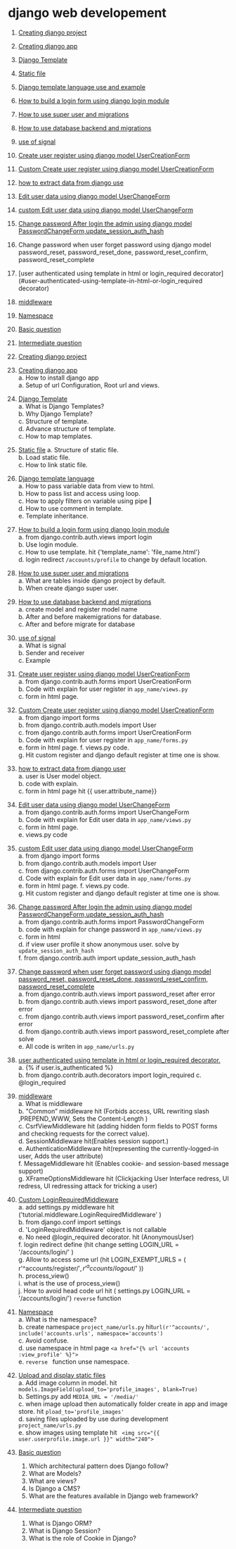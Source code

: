 # django web developement
1. [Creating django project](#Creating-django-project)    
1. [Creating django app](#Creating-django-app)  
1. [Django Template](#Django-Template)  
1. [Static file](#Static-file)  
1. [Django template language use and example](#Django-template-language-use-and-example)  
1. [How to build a login form using django login module](#How-to-build-a-login-form-using-django-login-module)  
1. [How to use super user and migrations](#How-to-use-super-user-and-migrations) 
1. [How to use database backend and migrations](#How-to-use-database-backend-and-migrations)  
1. [use of signal](#use-of-signal)   
1. [Create user register using django model UserCreationForm](#Create-user-register-using-django-model-UserCreationForm)  
1. [Custom Create user register using django model UserCreationForm ](#Custom-Create-user-register-using-django-model-UserCreationForm ) 
1. [how to extract data from django use](#how-to-extract-data-from-django-use)  
1. [Edit user data using django model UserChangeForm](#Edit-user-data-using-django-model-UserChangeForm)  
1. [custom Edit user data using django model UserChangeForm](#custom-Edit-user-data-using-django-model-UserChangeForm)  
1. [Change password After login the admin using django model PasswordChangeForm,update_session_auth_hash](#Change-password-After-login-the-admin-using-django-model-PasswordChangeForm,update_session_auth_hash)  
1. Change password when user forget password using django model password_reset, password_reset_done, password_reset_confirm, password_reset_complete  
1. [user authenticated using template in html or login_required decorator](#user-authenticated-using-template-in-html-or-login_required decorator)  
1. [middleware](#middleware)  
1. [Namespace](#Namespace)  
1. [Basic question](#Basic-question)
1. [Intermediate question](#Intermediate-question )

1. [Creating django project](https://github.com/MaazMS/django-web-developement/blob/Django/Document/1.md)    
1. [Creating django app](https://github.com/MaazMS/django-web-developement/blob/Django/Document/2.md)  
    a. How to install django app  
    a. Setup of url Configuration, Root url and views. 
1. [Django Template](https://github.com/MaazMS/django-web-developement/blob/Django/Document/3.md)     
    a. What is Django Templates?       
    b. Why Django Template?   
    c. Structure of template.    
    d. Advance structure of template.    
    c. How to map templates.   
1. [Static file](https://github.com/MaazMS/django-web-developement/blob/Django/Document/4.md) 
    a. Structure of static file.   
    b. Load static file.   
    c. How to link static file.   
1. [Django template language](https://github.com/MaazMS/django-web-developement/blob/Django/Document/5.md)  
    a. How to pass variable data from view to html.  
    b. How to  pass list and access using loop.  
    c. How to apply filters on variable using pipe **|**  
    d. How to use comment in template.  
    e. Template inheritance. 
1. [How to build a login form using django login module](https://github.com/MaazMS/django-web-developement/blob/Django/Document/6.md)    
    a. from django.contrib.auth.views import login     
    b. Use login module.      
    c. How to use template. hit {'template_name': 'file_name.html'}    
    d. login redirect `/accounts/profile` to change by default location.    
1. [How to use super user and migrations ](https://github.com/MaazMS/django-web-developement/blob/Django/Document/7.md)     
    a. What are tables inside django project by default.     
    b. When create django super user.      
1. [How to use database backend and migrations](https://github.com/MaazMS/django-web-developement/blob/Django/Document/8.md)     
    a. create model and register model name  
    b. After and before makemigrations for database.     
    c. After and before migrate for database   
1. [use of signal](https://github.com/MaazMS/django-web-developement/blob/Django/Document/9.md)     
    a. What is signal    
    b. Sender and receiver   
    c. Example    
1. [Create user register using django model UserCreationForm](https://github.com/MaazMS/django-web-developement/blob/Django/Document/10.md)  
    a. from django.contrib.auth.forms import UserCreationForm   
    b. Code with explain for user register in `app_name/views.py`        
    c. form in html page.   
1. [Custom Create user register using django model UserCreationForm](https://github.com/MaazMS/django-web-developement/blob/Django/Document/11.md)    
    a. from django import forms    
    b. from django.contrib.auth.models import User    
    c. from django.contrib.auth.forms import UserCreationForm   
    b. Code with explain for user register in `app_name/forms.py`     
    e. form in html page.
    f. views.py code.   
    g. Hit custom register and django default register at time one is show.     
1. [how to extract data from django user](https://github.com/MaazMS/django-web-developement/blob/Django/Document/12.md)    
    a. user is User model object.  
    b. code with explain.           
    c. form in html page hit {{ user.attribute_name}}     
1. [Edit user data using django model UserChangeForm](https://github.com/MaazMS/django-web-developement/blob/Django/Document/13.md)     
    a. from django.contrib.auth.forms import UserChangeForm     
    b. Code with explain for Edit user data in `app_name/views.py`     
    c. form in html page.     
    e. views.py code    
1. [custom Edit user data using django model UserChangeForm](https://github.com/MaazMS/django-web-developement/blob/Django/Document/14.md)      
    a. from django import forms      
    b. from django.contrib.auth.models import User    
    c. from django.contrib.auth.forms import UserChangeForm   
    d. Code with explain for Edit user data in `app_name/forms.py`  
    e. form in html page. 
    f. views.py code.      
    g. Hit custom register and django default register at time one is show.      
1. [Change password After login the admin using django model PasswordChangeForm,update_session_auth_hash ](https://github.com/MaazMS/django-web-developement/blob/Django/Document/15.md)      
    a. from django.contrib.auth.forms import PasswordChangeForm  
    b. code with explain for change password in `app_name/views.py`  
    c. form in html  
    d. if view user profile it show anonymous user. solve by `update_session_auth_hash`     
    f. from django.contrib.auth import update_session_auth_hash   
1. [Change password when user forget password using django model password_reset, password_reset_done, password_reset_confirm, password_reset_complete](https://github.com/MaazMS/django-web-developement/blob/Django/Document/16.md)     
    a. from django.contrib.auth.views import password_reset after error    
    b. from django.contrib.auth.views import password_reset_done after error  
    c. from django.contrib.auth.views import password_reset_confirm after error   
    d. from django.contrib.auth.views import password_reset_complete after solve   
    e. All code is writen in `app_name/urls.py`   
1. [user authenticated using template in html or login_required decorator.](https://github.com/MaazMS/django-web-developement/blob/Django/Document/17.md)     
    a. {% if user.is_authenticated %}   
    b. from django.contrib.auth.decorators import login_required 
    c. @login_required   
1. [middleware](https://github.com/MaazMS/django-web-developement/blob/Django/Document/18.md)      
    a. What is middleware      
    b. "Common” middleware hit (Forbids access, URL rewriting slash ,PREPEND_WWW, Sets the Content-Length )       
    c. CsrfViewMiddleware hit (adding hidden form fields to POST forms and checking requests for the correct value).  
    d. SessionMiddleware hit(Enables session support.)    
    e. AuthenticationMiddleware hit(representing the currently-logged-in user, Adds the user attribute)    
    f. MessageMiddleware hit (Enables cookie- and session-based message support)      
    g. XFrameOptionsMiddleware hit (Clickjacking User Interface redress, UI redress, UI redressing attack for tricking a user)   

1. [Custom LoginRequiredMiddleware](https://github.com/MaazMS/django-web-developement/blob/Django/Document/19.md)    
    a. add settings.py middleware hit ('tutorial.middleware.LoginRequiredMiddleware' )    
    b. from django.conf import settings   
    d. 'LoginRequiredMiddleware' object is not callable    
    e. No need @login_required decorator.  hit (AnonymousUser)    
    f. login redirect define (hit change setting  LOGIN_URL = '/accounts/login/' )     
    g. Allow to access some url (hit LOGIN_EXEMPT_URLS = ( r'^accounts/register/$', r'^accounts/logout/$' ))      
    h. process_view()     
    i. what is the use of process_view()      
    j. How to avoid head code url hit ( settings.py LOGIN_URL = '/accounts/login/') `reverse` function    
1. [Namespace](https://github.com/MaazMS/django-web-developement/blob/Django/Document/20.md)      
    a. What is the namespace?   
    b. create namespace `project_name/urls.py` hit`url(r'^accounts/', include('accounts.urls', namespace='accounts')`    
    c. Avoid confuse.  
    d. use namespace in html page `<a href="{% url 'accounts :view_profile' %}">`  
    e. `reverse `  function unse namespace.    
1. [Upload and display static files](https://github.com/MaazMS/django-web-developement/blob/Django/Document/upload_images_21.md)      
    a. Add image column in model. hit `models.ImageField(upload_to='profile_images', blank=True)`     
    b. Settings.py  add `MEDIA_URL = '/media/'`     
    c. when image upload then automatically folder create in app and image store. hit `pload_to='profile_images'`        
    d. saving files uploaded by use during development `project_name/urls.py`     
    e. show images using template hit ` <img src="{{ user.userprofile.image.url }}" width="240">`         

1. [Basic question](https://github.com/MaazMS/django-web-developement/blob/Django/Document/28.md)
    1. Which architectural pattern does Django follow?  
    1. What are Models?  
    1. What are views?  
    1. Is Django a CMS?   
    1. What are the features available in Django web framework?      
1. [Intermediate question](https://github.com/MaazMS/django-web-developement/blob/Django/Document/29.md)  
    1. What is Django ORM?   
    1. What is Django Session?   
    1. What is the role of Cookie in Django?   
          